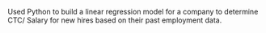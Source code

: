 Used Python to build a linear regression model for a company to determine CTC/ Salary for new hires based on their past employment data.
